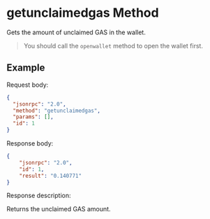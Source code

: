 ﻿# getunclaimedgas Method

Gets the amount of unclaimed GAS in the wallet.

> You should call the `openwallet` method to open the wallet first.



## Example

Request body:

```json
{
  "jsonrpc": "2.0",
  "method": "getunclaimedgas",
  "params": [],
  "id": 1
}
```

Response body:

```json
{
    "jsonrpc": "2.0",
    "id": 1,
    "result": "0.140771"
}
```

Response description:

Returns the unclaimed GAS amount.